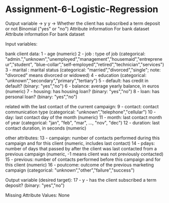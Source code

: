 # Assignment-6-Logistic-Regression
Output variable -> y y -> Whether the client has subscribed a term deposit or not Binomial ("yes" or "no")  Attribute information For bank dataset
Attribute information For bank dataset

Input variables:

bank client data:
1 - age (numeric) 2 - job : type of job (categorical: "admin.","unknown","unemployed","management","housemaid","entrepreneur","student", "blue-collar","self-employed","retired","technician","services") 3 - marital : marital status (categorical: "married","divorced","single"; note: "divorced" means divorced or widowed) 4 - education (categorical: "unknown","secondary","primary","tertiary") 5 - default: has credit in default? (binary: "yes","no") 6 - balance: average yearly balance, in euros (numeric) 7 - housing: has housing loan? (binary: "yes","no") 8 - loan: has personal loan? (binary: "yes","no")

related with the last contact of the current campaign:
9 - contact: contact communication type (categorical: "unknown","telephone","cellular") 10 - day: last contact day of the month (numeric) 11 - month: last contact month of year (categorical: "jan", "feb", "mar", ..., "nov", "dec") 12 - duration: last contact duration, in seconds (numeric)

other attributes:
13 - campaign: number of contacts performed during this campaign and for this client (numeric, includes last contact) 14 - pdays: number of days that passed by after the client was last contacted from a previous campaign (numeric, -1 means client was not previously contacted) 15 - previous: number of contacts performed before this campaign and for this client (numeric) 16 - poutcome: outcome of the previous marketing campaign (categorical: "unknown","other","failure","success")

Output variable (desired target): 17 - y - has the client subscribed a term deposit? (binary: "yes","no")

Missing Attribute Values: None
